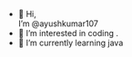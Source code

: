 - 👋 Hi,<br>I’m @ayushkumar107
- 👀 I’m interested in coding .
- 🌱 I’m currently learning java





<!---
ayushkumar107/ayushkumar107 is a ✨ special ✨ repository because its `README.md` (this file) appears on your GitHub profile.
You can click the Preview link to take a look at your changes.
--->
